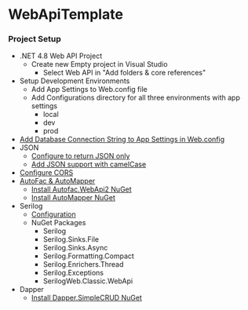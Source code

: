 # WebApiTemplate

### Project Setup
- .NET 4.8 Web API Project
  * Create new Empty project in Visual Studio
	* Select Web API in "Add folders & core references"
- Setup Development Environments
  * Add App Settings to Web.config file
  * Add Configurations directory for all three environments with app settings
	* local
	* dev
	* prod
- [Add Database Connection String to App Settings in Web.config](https://blog.elmah.io/the-ultimate-guide-to-connection-strings-in-web-config/)
- JSON
  * [Configure to return JSON only](https://stackoverflow.com/questions/12629144/how-to-force-asp-net-web-api-to-always-return-json)
  * [Add JSON support with camelCase](https://stackoverflow.com/questions/28552567/web-api-2-how-to-return-json-with-camelcased-property-names-on-objects-and-the)
- [Configure CORS](https://enable-cors.org/server_aspnet.html)
- [AutoFac & AutoMapper](https://dev.to/willydavidjr/how-to-integrate-autofac-5-and-automapper-10-on-your-mvc-5-project-using-visual-studio-2019-2190)
  * [Install Autofac.WebApi2 NuGet](https://www.nuget.org/packages/Autofac.WebApi2/)
  * [Install AutoMapper NuGet](https://www.nuget.org/packages/AutoMapper/)
- Serilog
  * [Configuration](https://medium.com/@matthew.bajorek/configuring-serilog-in-asp-net-core-2-2-web-api-5e0f4d89749c)
  * NuGet Packages
	- Serilog
    - Serilog.Sinks.File
    - Serilog.Sinks.Async
    - Serilog.Formatting.Compact
    - Serilog.Enrichers.Thread
    - Serilog.Exceptions
    - SerilogWeb.Classic.WebApi
- Dapper
  - [Install Dapper.SimpleCRUD NuGet](https://www.nuget.org/packages/Dapper.SimpleCRUD)